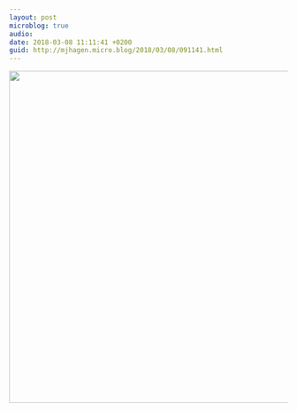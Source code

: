 ```yaml
---
layout: post
microblog: true
audio: 
date: 2018-03-08 11:11:41 +0200
guid: http://mjhagen.micro.blog/2018/03/08/091141.html
---
```



<img src="http://mjhagen.micro.blog/uploads/2018/91d0a208cb.jpg" width="600" height="600" />

